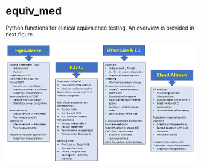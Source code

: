 # equiv_med
Python functions for clinical equivalence testing. An overview is provided in next figure

![Function_Overview](/schema.png)
